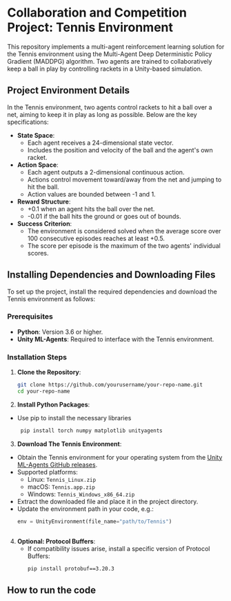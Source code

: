 # Collaboration and Competition Project: Tennis Environment

This repository implements a multi-agent reinforcement learning solution for the Tennis environment using the Multi-Agent Deep Deterministic Policy Gradient (MADDPG) algorithm. Two agents are trained to collaboratively keep a ball in play by controlling rackets in a Unity-based simulation.

## Project Environment Details

In the Tennis environment, two agents control rackets to hit a ball over a net, aiming to keep it in play as long as possible. Below are the key specifications:

- **State Space**: 
  - Each agent receives a 24-dimensional state vector.
  - Includes the position and velocity of the ball and the agent's own racket.
- **Action Space**: 
  - Each agent outputs a 2-dimensional continuous action.
  - Actions control movement toward/away from the net and jumping to hit the ball.
  - Action values are bounded between -1 and 1.
- **Reward Structure**: 
  - +0.1 when an agent hits the ball over the net.
  - -0.01 if the ball hits the ground or goes out of bounds.
- **Success Criterion**: 
  - The environment is considered solved when the average score over 100 consecutive episodes reaches at least +0.5.
  - The score per episode is the maximum of the two agents' individual scores.

## Installing Dependencies and Downloading Files

To set up the project, install the required dependencies and download the Tennis environment as follows:

### Prerequisites

- **Python**: Version 3.6 or higher.
- **Unity ML-Agents**: Required to interface with the Tennis environment.

### Installation Steps

1. **Clone the Repository**:
   ```bash
   git clone https://github.com/yourusername/your-repo-name.git
   cd your-repo-name
   
2. **Install Python Packages**:
  - Use pip to install the necessary libraries
    ```bash
     pip install torch numpy matplotlib unityagents
    
3. **Download The Tennis Environment**:
  - Obtain the Tennis environment for your operating system from the [Unity ML-Agents GitHub releases](https://github.com/Unity-Technologies/ml-agents/releases).
  - Supported platforms:
    - Linux: `Tennis_Linux.zip`
    - macOS: `Tennis.app.zip`
    - Windows: `Tennis_Windows_x86_64.zip`
  - Extract the downloaded file and place it in the project directory.
  - Update the environment path in your code, e.g.:
    ```python
    env = UnityEnvironment(file_name="path/to/Tennis")
  
4. **Optional: Protocol Buffers**:
   - If compatibility issues arise, install a specific version of Protocol Buffers:
     ```bash
     pip install protobuf==3.20.3

## How to run the code
   

